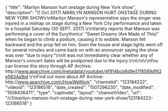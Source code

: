 {
    "title": "Marilyn Manson hurt onstage during New York show",
    "description": "(1 Oct 2017) MARILYN MANSON HURT ONSTAGE DURING NEW YORK SHOW\r\nMarilyn Manson's representative says the singer was injured in a mishap on stage during a New York City performance and taken to a hospital Saturday (30 SEPT. 2017).\r\nVariety reports that Manson was performing a cover of the Eurythmics' \"Sweet Dreams (Are Made of This)\" when he began to climb a podium, causing it to wobble. Manson fell backward and the prop fell on him. Soon the house and stage lights went off for several minutes and came back on with an announcer saying the show was over \"due to injury.\"\r\nIt was not immediately clear whether any of Manson's concert dates will be postponed due to the injury.\r\n\r\n\r\nYou can license this story through AP Archive: http:\/\/www.aparchive.com\/metadata\/youtube\/4f914bcb6d9e17f8589df62e5834a1bd \r\nFind out more about AP Archive: http:\/\/www.aparchive.com\/HowWeWork",
    "channelid": "123184222",
    "videoid": "123186518",
    "date_created": "1507296230",
    "date_modified": "1508436471",
    "type": "captivate",
    "layout": "channelVideo",
    "url": "\/c1\/marilyn-manson-hurt-onstage-during-new-york-show\/123184222-123186518"
}